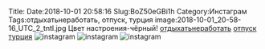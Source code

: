 Title:
Date:2018-10-01 20:58:16
Slug:BoZ50eGBi1h
Category:Инстаграм
Tags:отдыхатьнеработать, отпуск, турция
image:2018-10-01_20-58-16_UTC_2_tntl.jpg
Цвет настроения-чёрный!  [отдыхатьнеработать]({tag}отдыхатьнеработать) [отпуск]({tag}отпуск) [турция]({tag}турция)
![instagram]({attach}images/2018-10-01_20-58-16_UTC_2.jpg)
![instagram]({attach}images/2018-10-01_20-58-16_UTC_3.jpg)
![instagram]({attach}images/2018-10-01_20-58-16_UTC_1.jpg)
